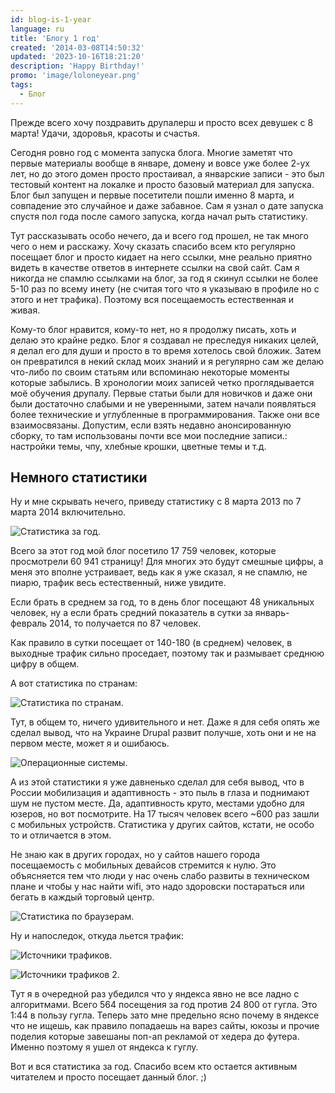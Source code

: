 ```yaml
---
id: blog-is-1-year
language: ru
title: 'Блогу 1 год'
created: '2014-03-08T14:50:32'
updated: '2023-10-16T18:21:20'
description: 'Happy Birthday!'
promo: 'image/loloneyear.png'
tags:
  - Блог
---
```


Прежде всего хочу поздравить друпалерш и просто всех девушек с 8 марта! Удачи,
здоровья, красоты и счастья.

Сегодня ровно год с момента запуска блога. Многие заметят что первые материалы
вообще в январе, домену и вовсе уже более 2-ух лет, но до этого домен просто
простаивал, а январские записи - это был тестовый контент на локалке и просто
базовый материал для запуска. Блог был запущен и первые посетители пошли именно
8 марта, и совпадение это случайное и даже забавное. Сам я узнал о дате запуска
спустя пол года после самого запуска, когда начал рыть статистику.

Тут рассказывать особо нечего, да и всего год прошел, не так много чего о нем и
расскажу. Хочу сказать спасибо всем кто регулярно посещает блог и просто кидает
на него ссылки, мне реально приятно видеть в качестве ответов в интернете ссылки
на свой сайт. Сам я никогда не спамлю ссылками на блог, за год я скинул ссылки
не более 5-10 раз по всему инету (не считая того что я указываю в профиле но с
этого и нет трафика). Поэтому вся посещаемость естественная и живая.

Кому-то блог нравится, кому-то нет, но я продолжу писать, хоть и делаю это
крайне редко. Блог я создавал не преследуя никаких целей, я делал его для души и
просто в то время хотелось свой бложик. Затем он превратился в некий склад моих
знаний и я регулярно сам же делаю что-либо по своим статьям или вспоминаю
некоторые моменты которые забылись. В хронологии моих записей четко
проглядывается моё обучения друпалу. Первые статьи были для новичков и даже они
были достаточно слабыми и не уверенными, затем начали появляться более
технические и углубленные в программирования. Также они все взаимосвязаны.
Допустим, если взять недавно анонсированную сборку, то там использованы почти
все мои последние записи.: настройки темы, чпу, хлебные крошки, цветные темы и
т.д.

## Немного статистики

Ну и мне скрывать нечего, приведу статистику с 8 марта 2013 по 7 марта 2014
включительно.

![Статистика за год.](image/1.png)

Всего за этот год мой блог посетило 17 759 человек, которые просмотрели 60 941
страницу! Для многих это будут смешные цифры, а меня это вполне устраивает, ведь
как я уже сказал, я не спамлю, не пиарю, трафик весь естественный, ниже увидите.

Если брать в среднем за год, то в день блог посещают 48 уникальных человек, ну а
если брать средний показатель в сутки за январь-февраль 2014, то получается по
87 человек.

Как правило в сутки посещает от 140-180 (в среднем) человек, в выходные трафик
сильно проседает, поэтому так и размывает среднюю цифру в общем.

А вот статистика по странам:

![Статистика по странам.](image/2.png)

Тут, в общем то, ничего удивительного и нет. Даже я для себя опять же сделал
вывод, что на Украине Drupal развит получше, хоть они и не на первом месте,
может я и ошибаюсь.

![Операционные системы.](image/3.png)

А из этой статистики я уже давненько сделал для себя вывод, что в России
мобилизация и адаптивность - это пыль в глаза и поднимают шум не пустом месте.
Да, адаптивность круто, местами удобно для юзеров, но вот посмотрите. На 17
тысяч человек всего ~600 раз зашли с мобильных устройств. Статистика у других
сайтов, кстати, не особо то и отличается в этом.

Не знаю как в других городах, но у сайтов нашего города посещаемость с мобильных
девайсов стремится к нулю. Это объясняется тем что люди у нас очень слабо
развиты в техническом плане и чтобы у нас найти wifi, это надо здоровски
постараться или бегать в каждый торговый центр.

![Статистика по браузерам.](image/4.png)

Ну и напоследок, откуда льется трафик:

![Источники трафиков.](image/5.png)

![Источники трафиков 2.](image/6.png)

Тут я в очередной раз убедился что у яндекса явно не все ладно с алгоритмами.
Всего 564 посещения за год против 24 800 от гугла. Это 1:44 в пользу гугла.
Теперь зато мне предельно ясно почему в яндексе что не ищешь, как правило
попадаешь на варез сайты, юкозы и прочие поделия которые завешаны поп-ап
рекламой от хедера до футера. Именно поэтому я ушел от яндекса к гуглу.

Вот и вся статистика за год. Спасибо всем кто остается активным читателем и
просто посещает данный блог. ;)
